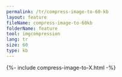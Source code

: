 ```yaml
---
permalink: /tr/compress-image-to-60-kb
layout: feature
fileName: compress-image-to-60kb
folderName: feature
tool: imgcompression
lang: tr
size: 60
type: kb
---
```


{%- include compress-image-to-X.html -%}
